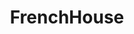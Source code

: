 ---
title: FrenchHouse
crosslinks:
- House
- DaftPunk
- Filmmakers
- Serendipity
- frenchelectro
---